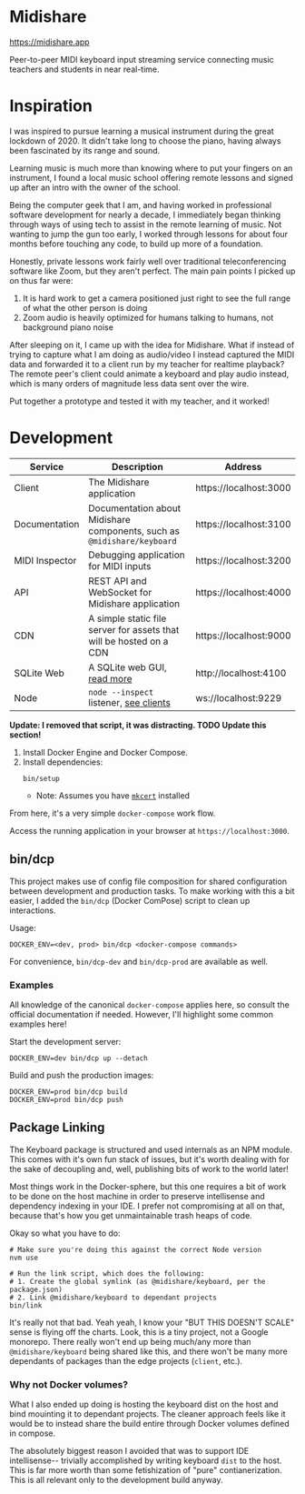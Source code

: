 # Midishare

https://midishare.app

Peer-to-peer MIDI keyboard input streaming service connecting music teachers and students in near real-time.

# Inspiration

I was inspired to pursue learning a musical instrument during the great lockdown of 2020. It didn't take long to choose the piano, having always been fascinated by its range and sound.

Learning music is much more than knowing where to put your fingers on an instrument, I found a local music school offering remote lessons and signed up after an intro with the owner of the school.

Being the computer geek that I am, and having worked in professional software development for nearly a decade, I immediately began thinking through ways of using tech to assist in the remote learning of music. Not wanting to jump the gun too early, I worked through lessons for about four months before touching any code, to build up more of a foundation.

Honestly, private lessons work fairly well over traditional teleconferencing software like Zoom, but they aren't perfect. The main pain points I picked up on thus far were:
1. It is hard work to get a camera positioned just right to see the full range of what the other person is doing
1. Zoom audio is heavily optimized for humans talking to humans, not background piano noise

After sleeping on it, I came up with the idea for Midishare. What if instead of trying to capture what I am doing as audio/video I instead captured the MIDI data and forwarded it to a client run by my teacher for realtime playback? The remote peer's client could animate a keyboard and play audio instead, which is many orders of magnitude less data sent over the wire.

Put together a prototype and tested it with my teacher, and it worked!

# Development

| Service | Description | Address |
| --- | ---- | --- |
| Client | The Midishare application | https://localhost:3000 |
| Documentation | Documentation about Midishare components, such as `@midishare/keyboard` | https://localhost:3100 |
| MIDI Inspector | Debugging application for MIDI inputs | https://localhost:3200 |
| API | REST API and WebSocket for Midishare application | https://localhost:4000 |
| CDN | A simple static file server for assets that will be hosted on a CDN | https://localhost:9000 |
| SQLite Web | A SQLite web GUI, [read more](https://github.com/coleifer/sqlite-web) | http://localhost:4100 |
| Node | `node --inspect` listener, [see clients](https://nodejs.org/en/docs/guides/debugging-getting-started/#inspector-clients) | ws://localhost:9229 |

**Update: I removed that script, it was distracting. TODO Update this section!**

1. Install Docker Engine and Docker Compose.
1. Install dependencies:
    ```
    bin/setup
    ```
   * Note: Assumes you have [`mkcert`](https://mkcert.org/) installed
    
From here, it's a very simple `docker-compose` work flow.

Access the running application in your browser at `https://localhost:3000`.

## bin/dcp

This project makes use of config file composition for shared configuration between development and production tasks. To make working with this a bit easier, I added the `bin/dcp` (Docker ComPose) script to clean up interactions.

Usage:
```
DOCKER_ENV=<dev, prod> bin/dcp <docker-compose commands>
```

For convenience, `bin/dcp-dev` and `bin/dcp-prod` are available as well.

### Examples

All knowledge of the canonical `docker-compose` applies here, so consult the official documentation if needed. However, I'll highlight some common examples here! 

Start the development server:
```
DOCKER_ENV=dev bin/dcp up --detach
```

Build and push the production images:
```
DOCKER_ENV=prod bin/dcp build
DOCKER_ENV=prod bin/dcp push
```

## Package Linking

The Keyboard package is structured and used internals as an NPM module. This comes with it's own fun stack of issues, but it's worth dealing with for the sake of decoupling and, well, publishing bits of work to the world later!

Most things work in the Docker-sphere, but this one requires a bit of work to be done on the host machine in order to preserve intellisense and dependency indexing in your IDE. I prefer not compromising at all on that, because that's how you get unmaintainable trash heaps of code.

Okay so what you have to do:

```
# Make sure you're doing this against the correct Node version
nvm use

# Run the link script, which does the following:
# 1. Create the global symlink (as @midishare/keyboard, per the package.json)
# 2. Link @midishare/keyboard to dependant projects
bin/link
```

It's really not that bad. Yeah yeah, I know your "BUT THIS DOESN'T SCALE" sense is flying off the charts. Look, this is a tiny project, not a Google monorepo. There really won't end up being much/any more than `@midishare/keyboard` being shared like this, and there won't be many more dependants of packages than the edge projects (`client`, etc.). 

### Why not Docker volumes?

What I also ended up doing is hosting the keyboard dist on the host and bind mouinting it to dependant projects. The cleaner approach feels like it would be to instead share the build entire through Docker volumes defined in compose.

The absolutely biggest reason I avoided that was to support IDE intellisense-- trivially accomplished by writing keyboard `dist` to the host. This is far more worth than some fetishization of "pure" contianerization. This is all relevant only to the development build anyway.
